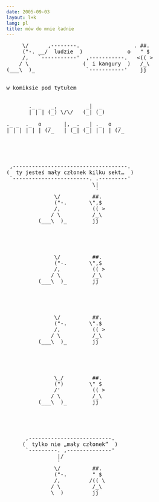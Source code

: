 ```yaml
---
date: 2005-09-03
layout: l+k
lang: pl
title: mów do mnie ładnie
---
```


<pre class='l-k'>
     \/      ,--------.                 . ##. 
     ("-. __/  ludzie  )              o   " $ 
     /,   `-----------'  ,-----------.   <(( >
    / \                 (  i kangury  )   /_\ 
(___\  )_                `-----------'    jj  


w komiksie pod tytułem


       ._ _   _,         _|  _       
       | | | (_) \/\/   (_| (_)      
                                     
._ _  ._  o  _    |, _.  _| ._  o  _ 
| | | | | | (/_   | (_| (_| | | | (/_





 ,------------------------------------. 
(  ty jesteś mały członek kilku sekt…  )
 `------------------------. .---------' 
                           \|           
                            '           
               \/          ##.          
               ("-.       \",$          
               /,          (( >         
              / \          /_\          
          (___\  )_        jj           





               \/          ##.          
               ("-.       \",$          
               /,          (( >         
              / \          /_\          
          (___\  )_        jj           





               \/          ##.          
               ("-.       \".$          
               /,          (( >         
              / \          /_\          
          (___\  )_        jj           





               \_/         ##.          
               (")        \" $          
               /'          (( >         
              / \          /_\          
          (___\  )_        jj           





      ,--------------------------.      
     (  tylko nie „mały członek”  )     
      `---------. ,--------------'      
                |/                      
                '                       
               \/          ##.          
               ("-.        " $          
               /,         /(( \         
              / \          /_\          
          ____\  )_        jj           
</pre>
